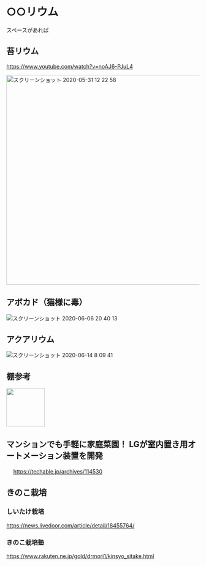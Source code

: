 
# ○○リウム

スペースがあれば


## 苔リウム

https://www.youtube.com/watch?v=noAJ6-PJuL4

<img width="548" alt="スクリーンショット 2020-05-31 12 22 58" src="https://user-images.githubusercontent.com/1782095/83343760-8353ec00-a339-11ea-93e4-8ba5e160d935.png">


## アボカド（猫様に毒）

![スクリーンショット 2020-06-06 20 40 13](https://user-images.githubusercontent.com/1782095/83943313-02fc2200-a836-11ea-8d02-ee0c38625a97.png)



## アクアリウム

![スクリーンショット 2020-06-14 8 09 41](https://user-images.githubusercontent.com/1782095/84580910-b9539e80-ae16-11ea-8d18-ecacee9b9939.png)



## 棚参考

<img src="https://user-images.githubusercontent.com/1782095/84457180-f98f1180-ac9c-11ea-8c73-76ec2e660b10.png" width="100">



## マンションでも手軽に家庭菜園！ LGが室内置き用オートメーション装置を開発
　
https://techable.jp/archives/114530



## きのこ栽培

### しいたけ栽培

https://news.livedoor.com/article/detail/18455764/

### きのこ栽培塾

https://www.rakuten.ne.jp/gold/drmori1/kinsyo_sitake.html


